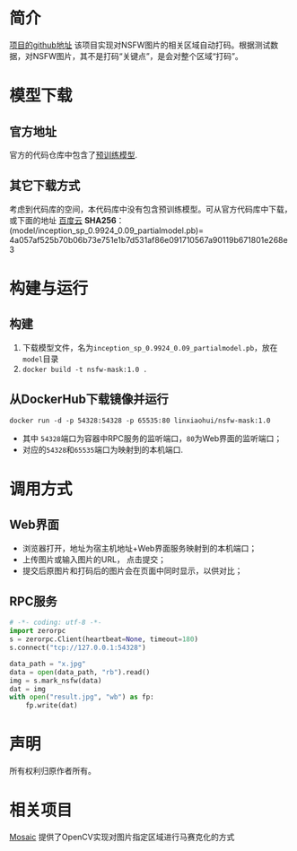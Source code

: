 # 简介
[项目的github地址](https://github.com/1093842024/anti-deepnude)
该项目实现对NSFW图片的相关区域自动打码。根据测试数据，对NSFW图片，其不是打码“关键点”，是会对整个区域“打码”。

# 模型下载
## 官方地址
官方的代码仓库中包含了[预训练模型](https://github.com/1093842024/anti-deepnude/blob/master/weights/inception_sp_0.9924_0.09_partialmodel.pb). 

## 其它下载方式
考虑到代码库的空间，本代码库中没有包含预训练模型。可从官方代码库中下载，或下面的地址
[百度云]()
**SHA256**： (model/inception_sp_0.9924_0.09_partialmodel.pb)= 4a057af525b70b06b73e751e1b7d531af86e091710567a90119b671801e268e3

# 构建与运行
## 构建
   1. 下载模型文件，名为`inception_sp_0.9924_0.09_partialmodel.pb`，放在`model`目录
   2. `docker build -t nsfw-mask:1.0 .`

## 从DockerHub下载镜像并运行
   `docker run -d -p 54328:54328 -p 65535:80 linxiaohui/nsfw-mask:1.0`
   * 其中 `54328`端口为容器中RPC服务的监听端口，`80`为Web界面的监听端口；
   * 对应的`54328`和`65535`端口为映射到的本机端口.

# 调用方式
## Web界面
   * 浏览器打开，地址为宿主机地址+Web界面服务映射到的本机端口；
   * 上传图片或输入图片的URL， 点击提交；
   * 提交后原图片和打码后的图片会在页面中同时显示，以供对比；

## RPC服务
```python
# -*- coding: utf-8 -*-
import zerorpc
s = zerorpc.Client(heartbeat=None, timeout=180)
s.connect("tcp://127.0.0.1:54328")

data_path = "x.jpg"
data = open(data_path, "rb").read()
img = s.mark_nsfw(data)
dat = img
with open("result.jpg", "wb") as fp:
    fp.write(dat)
```

# 声明
所有权利归原作者所有。

# 相关项目
[Mosaic](../Mosaic) 提供了OpenCV实现对图片指定区域进行马赛克化的方式

